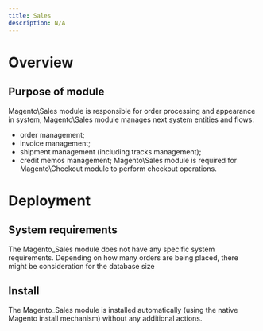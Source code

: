 ```yaml
---
title: Sales
description: N/A
---
```


# Overview

## Purpose of module

Magento\Sales module is responsible for order processing and appearance in system,
Magento\Sales module manages next system entities and flows:

* order management;
* invoice management;
* shipment management (including tracks management);
* credit memos management;
Magento\Sales module is required for Magento\Checkout module to perform checkout operations.

# Deployment

## System requirements

The Magento_Sales module does not have any specific system requirements.
Depending on how many orders are being placed, there might be consideration for the database size

## Install

The Magento_Sales module is installed automatically (using the native Magento install mechanism) without any additional actions.
